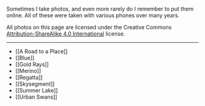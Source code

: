 
Sometimes I take photos, and even more rarely do I remember to put them online. All of these were taken with various phones over many years.

All photos on this page are licensed under the Creative Commons [Attribution-ShareAlike 4.0 International](http://creativecommons.org/licenses/by-sa/4.0/) license.

---

- [[A Road to a Place]]
- [[Blue]]
- [[Gold Rays]]
- [[Merino]]
- [[Regatta]]
- [[Skysegment]]
- [[Summer Lake]]
- [[Urban Swans]]
